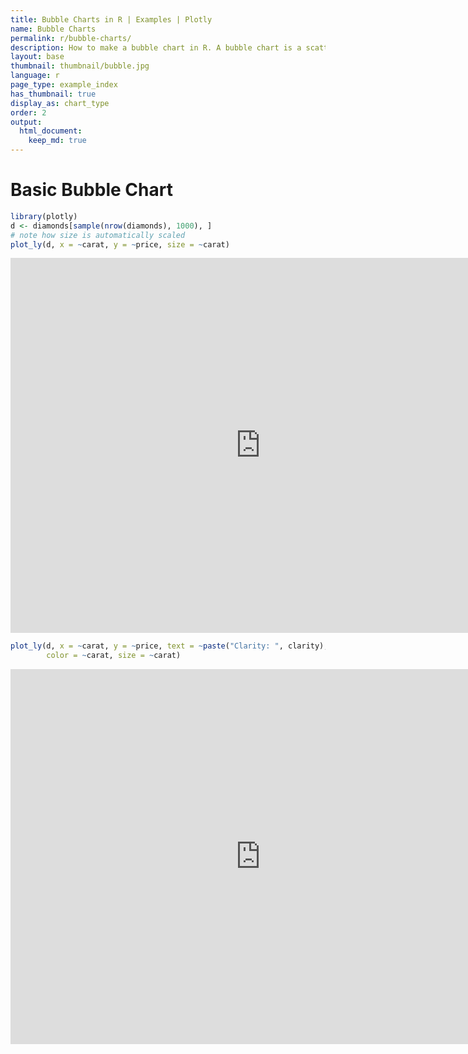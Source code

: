 ```yaml
---
title: Bubble Charts in R | Examples | Plotly
name: Bubble Charts
permalink: r/bubble-charts/
description: How to make a bubble chart in R. A bubble chart is a scatter plot whose markers have variable color and size.
layout: base
thumbnail: thumbnail/bubble.jpg
language: r
page_type: example_index
has_thumbnail: true
display_as: chart_type
order: 2
output:
  html_document:
    keep_md: true
---
```




# Basic Bubble Chart


```r
library(plotly)
d <- diamonds[sample(nrow(diamonds), 1000), ]
# note how size is automatically scaled
plot_ly(d, x = ~carat, y = ~price, size = ~carat)
```

<iframe src="https://plot.ly/~RPlotBot/3100.embed" width="800" height="600" id="igraph" scrolling="no" seamless="seamless" frameBorder="0"> </iframe>


```r
plot_ly(d, x = ~carat, y = ~price, text = ~paste("Clarity: ", clarity),
        color = ~carat, size = ~carat)
```

<iframe src="https://plot.ly/~RPlotBot/3102.embed" width="800" height="600" id="igraph" scrolling="no" seamless="seamless" frameBorder="0"> </iframe>
